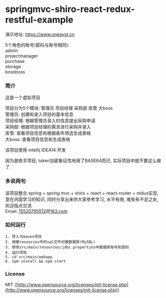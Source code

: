 springmvc-shiro-react-redux-restful-example
===

演示地址: https://www.oneayst.cn


5个角色的账号(密码与账号相同):  
admin  
projectmanager  
purchase  
storage  
bossboss

### 简介
这是一个虚拟项目


项目分为5个模块: 管理员  项目经理  采购部  库管 大boss  
管理员: 创建和录入项目的基本信息  
项目经理: 根据管理员录入的信息提出采购申请  
采购部: 根据项目经理的需求进行采购并录入  
库管: 查看项目信息和根据条件筛选生成表格  
大boss: 查看项目信息和生成表格

该项目使用 intellij IDEA14 开发

因为是练手项目, token加密象征性地用了BASE64而已, 实际项目中就不要这么做了.

### 多说两句
该项目整合 spring + spring mvc + shiro + react + react-router + redux实现, 意在巩固学习的知识, 同时分享出来供大家参考学习, 水平有限, 难免有不足之处, 欢迎指点交流.   
Email: 15520795512@163.com

### 如何运行
```shell
1. 导入为maven项目
2. 根据resources中的sql文件创建数据库(MySQL)
3. 修改src/main/resources/jdbc.properties中数据库账号和密码
4. 运行项目
5. cd src/main/webapp
6. npm install && npm start
```

### License
MIT ([http://www.opensource.org/licenses/mit-license.php](http://www.opensource.org/licenses/mit-license.php))
